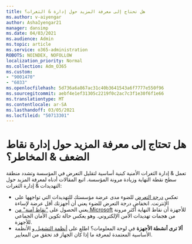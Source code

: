 ```yaml
---
title: هل تحتاج إلى معرفة المزيد حول إدارة & الثغرات؟
ms.author: v-aiyengar
author: AshaIyengar21
manager: dansimp
ms.date: 04/03/2021
ms.audience: Admin
ms.topic: article
ms.service: o365-administration
ROBOTS: NOINDEX, NOFOLLOW
localization_priority: Normal
ms.collection: Adm_O365
ms.custom:
- "9001470"
- "6033"
ms.openlocfilehash: 5d736a6a867ac31c40b3641543a6f7777e550f96
ms.sourcegitcommit: aebf4e1ef31305c2219f0c2ac7c3f1e30f6f1e66
ms.translationtype: MT
ms.contentlocale: ar-SA
ms.lasthandoff: 03/05/2021
ms.locfileid: "50713301"
---
```

# <a name="need-to-know-more-on-threat--vulnerability-management"></a>هل تحتاج إلى معرفة المزيد حول إدارة نقاط الضعف & المخاطر؟

تعمل & إدارة الثغرات الأمنية كبنية أساسية لتقليل التعرض في المؤسسة وتشدد منطقة سطح نقطة النهاية وزيادة مرونة المؤسسة. اتبع المقالات أدناه لمعرفة المزيد حول التهديدات & إدارة الثغرات:

- تعكس [درجة التعرض](https://docs.microsoft.com/windows/security/threat-protection/microsoft-defender-atp/tvm-exposure-score) للضوء مدى عرضة مؤسستك للتهديدات التي تواجهها على الإنترنت. انخفاض درجة التعرض للضوء يعني أن أجهزتك أقل عرضة لإساءة
- يعني الحصول على ["نقاط آمنة" من Microsoft](https://docs.microsoft.com/windows/security/threat-protection/microsoft-defender-atp/tvm-microsoft-secure-score-devices) للأجهزة أن نقاط النهاية أكثر مرونة من هجمات تهديدات الأمن الإلكتروني. وهو يعكس حالة تكوين الأمان الجماعي للأجهزة.
- **ألا ترى أنشطة الأجهزة** في لوحة المعلومات؟ اطلع على [أنظمة التشغيل و](https://docs.microsoft.com/windows/security/threat-protection/microsoft-defender-atp/tvm-supported-os) الأنظمة الأساسية المعتمدة لمعرفة ما إذا كان الجهاز قد تحقق من المعايير.
